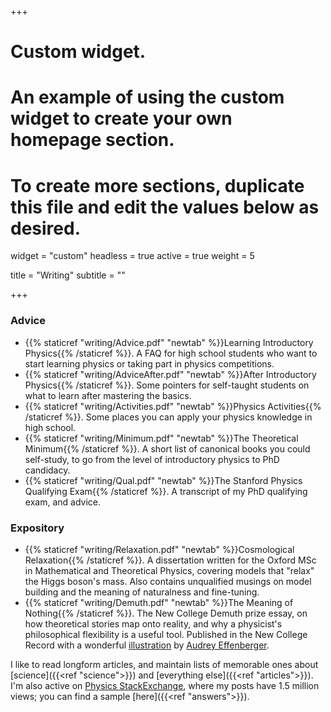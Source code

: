 +++
# Custom widget.
# An example of using the custom widget to create your own homepage section.
# To create more sections, duplicate this file and edit the values below as desired.
widget = "custom"
headless = true
active = true
weight = 5

title = "Writing"
subtitle = ""

+++

### Advice 

- {{% staticref "writing/Advice.pdf" "newtab" %}}Learning Introductory Physics{{% /staticref %}}. A FAQ for high school students who want to start learning physics or taking part in physics competitions.
- {{% staticref "writing/AdviceAfter.pdf" "newtab" %}}After Introductory Physics{{% /staticref %}}. Some pointers for self-taught students on what to learn after mastering the basics. 
- {{% staticref "writing/Activities.pdf" "newtab" %}}Physics Activities{{% /staticref %}}. Some places you can apply your physics knowledge in high school.
- {{% staticref "writing/Minimum.pdf" "newtab" %}}The Theoretical Minimum{{% /staticref %}}. A short list of canonical books you could self-study, to go from the level of introductory physics to PhD candidacy.
- {{% staticref "writing/Qual.pdf" "newtab" %}}The Stanford Physics Qualifying Exam{{% /staticref %}}. A transcript of my PhD qualifying exam, and advice.

### Expository

- {{% staticref "writing/Relaxation.pdf" "newtab" %}}Cosmological Relaxation{{% /staticref %}}. A dissertation written for the Oxford MSc in Mathematical and Theoretical Physics, covering models that "relax" the Higgs boson's mass. Also contains unqualified musings on model building and the meaning of naturalness and fine-tuning.
- {{% staticref "writing/Demuth.pdf" "newtab" %}}The Meaning of Nothing{{% /staticref %}}. The New College Demuth prize essay, on how theoretical stories map onto reality, and why a physicist's philosophical flexibility is a useful tool. Published in the New College Record with a wonderful [illustration](https://aeffen.github.io/art.html) by [Audrey Effenberger](https://aeffen.github.io/).

I like to read longform articles, and maintain lists of memorable ones about [science]({{<ref "science">}}) and [everything else]({{<ref "articles">}}). I'm also active on [Physics StackExchange](https://physics.stackexchange.com/users/83398/knzhou), where my posts have 1.5 million views; you can find a sample [here]({{<ref "answers">}}).